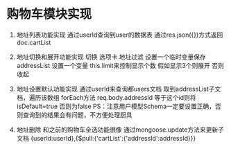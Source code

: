 # 购物车模块实现
1. 地址列表功能实现
	通过userId查询到user的数据表 
	通过res.json({})方式返回 doc.cartList
2. 地址切换和展开功能实现
	切换 选项卡
	地址过滤 设置一个临时变量保存addressList 设置一个变量 this.limit来控制显示个数
	假如显示3个则展开 否则收起

3. 地址设置默认功能实现
	通过userId来查询都users文档 
	取到addressList子文档，遍历该数组 forEach方法
	req.body.addressId 等于这个id则将isDefault=true 否则为false
	PS：注意用户模型Schema一定要设置正确，否则查询到的结果会有问题，不方便处理厨具

4. 地址删除
	和之前的购物车全选功能很像 
	通过mongoose.update方法来更新子文档
	{userId:userId},{$pull:{'cartList':{'addressId':addressId}}}